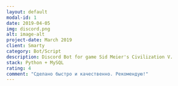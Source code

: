 ```yaml
---
layout: default
modal-id: 1
date: 2019-04-05
img: discord.png
alt: image-alt
project-date: March 2019
client: Smarty
category: Bot/Script
description: Discord Bot for game Sid Meier's Civilization V.
stack: Python + MySQL
rating: 4
comment: "Сделано быстро и качественно. Рекомендую!"
---
```

